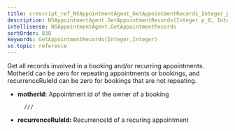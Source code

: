 ```yaml
---
title: crmscript_ref_NSAppointmentAgent_GetAppointmentRecords_Integer_p_0_Integer_p_1
description: NSAppointmentAgent.GetAppointmentRecords(Integer p_0, Integer p_1)
intellisense: NSAppointmentAgent.GetAppointmentRecords
sortOrder: 838
keywords: GetAppointmentRecords(Integer,Integer)
so.topic: reference
---
```



Get all records involved in a booking and/or recurring appointments. MotherId can be zero for repeating appointments or bookings, and recurrenceRuleId can be zero for bookings that are not repeating.



* **motherId:** Appointment id of the owner of a booking


    	///



* **recurrenceRuleId:** RecurrenceId of a recuring appointment


